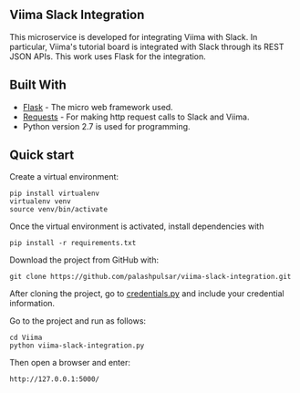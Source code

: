 ## Viima Slack Integration

This microservice is developed for integrating Viima with Slack. In particular, Viima's tutorial board is integrated with Slack through its REST JSON APIs. This work uses Flask for the integration.

## Built With

* [Flask](http://flask.pocoo.org) - The micro web framework used.
* [Requests](http://docs.python-requests.org/en/master/) - For making http request calls to Slack and Viima.
* Python version 2.7 is used for programming.

## Quick start
Create a virtual environment:
```
pip install virtualenv
virtualenv venv
source venv/bin/activate
```
Once the virtual environment is activated, install dependencies with
```
pip install -r requirements.txt
```

Download the project from GitHub with:
```
git clone https://github.com/palashpulsar/viima-slack-integration.git
```

After cloning the project, go to [credentials.py](/credentials.py) and include your credential information.

Go to the project and run as follows:
```
cd Viima
python viima-slack-integration.py
```
Then open a browser and enter: 
```
http://127.0.0.1:5000/
```